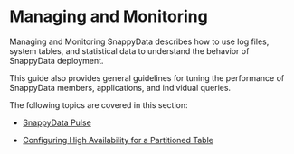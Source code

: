 # Managing and Monitoring 

Managing and Monitoring SnappyData describes how to use log files, system tables, and statistical data to understand the behavior of SnappyData deployment.

This guide also provides general guidelines for tuning the performance of SnappyData members, applications, and individual queries.

The following topics are covered in this section:

* [SnappyData Pulse](monitoring.md)

* [Configuring High Availability for a Partitioned Table](configure_high_availability.md)